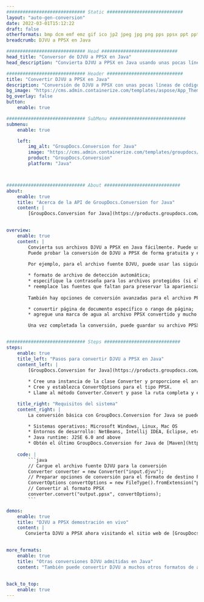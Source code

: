 ```yaml
---
############################# Static ############################
layout: "auto-gen-conversion"
date: 2022-03-01T15:12:22
draft: false
otherformats: bmp dcm emf emz gif ico jp2 jpeg jpg png pps ppsx ppt pptx psb psd svg svgz tga tif tiff webp wmf wmz
breadcrumb: DJVU a PPSX en Java

############################# Head ############################
head_title: "Conversor de DJVU a PPSX en Java"
head_description: "Convierta DJVU a PPSX en Java usando unas pocas líneas de código. Utilice la API de conversión de documentos de GroupDocs para convertir más de 160 formatos de archivo."

############################# Header ############################
title: "Convertir DJVU a PPSX en Java"
description: "Conversión de DJVU a PPSX con unas pocas líneas de código Java"
bg_image: "https://cms.admin.containerize.com/templates/aspose/App_Themes/V3/images/bg/header1.png"
bg_overlay: false
button:
    enable: true

############################# SubMenu ############################
submenu:
    enable: true

    left:
        img_alt: "GroupDocs.Conversion for Java"
        image: "https://cms.admin.containerize.com/templates/groupdocs/images/product-logos/90x90-noborder/groupdocs-conversion-java.png"
        product: "GroupDocs.Conversion"
        platform: "Java"



############################# About ############################
about:
    enable: true
    title: "Acerca de la API de GroupDocs.Conversion for Java"
    content: |
        [GroupDocs.Conversion for Java](https://products.groupdocs.com/conversion/java/) se puede usar para convertir Microsoft Word, Excel, PowerPoint, PDF, Visio y otros formatos. GroupDocs.Conversion es una API independiente que es adecuada para sistemas internos y de back-end donde se requiere un alto rendimiento. No depende de ningún software como Microsoft u Open Office.
    

overview:
    enable: true
    content: |
        Convierta sus archivos DJVU a PPSX en Java fácilmente. Puede usar solo un par de líneas de código Java en cualquier plataforma de su elección, como Windows, Linux, macOS.
        Puede probar la conversión de DJVU a PPSX de forma gratuita y evaluar la calidad de los resultados de la conversión. Junto con los escenarios de conversión de archivos simples, puede probar opciones más avanzadas para cargar el archivo de origen DJVU y para guardar el resultado de salida PPSX. 
        
        Por ejemplo, para el archivo fuente DJVU, puede usar las siguientes opciones de carga:

        * formato de archivo de detección automática;
        * especifique la contraseña para los archivos protegidos (si el formato de archivo lo admite);
        * reemplace las fuentes que faltan para preservar la apariencia del documento.
        
        También hay opciones de conversión avanzadas para el archivo PPSX:

        * convertir página de documento específico o rango de página;
        * agregue una marca de agua al archivo PPSX convertido y mucho más.

        Una vez completada la conversión, puede guardar su archivo PPSX en la ruta del archivo local o en cualquier almacenamiento de terceros como FTP, Amazon S3, Google Drive, Dropbox, etc. Tenga en cuenta que para convertir DJVU a PPSX no es necesario instalar ningún software adicional, como MS Office, Open Office, Adobe Acrobat Reader, etc.


############################# Steps ############################
steps:
    enable: true
    title_left: "Pasos para convertir DJVU a PPSX en Java"
    content_left: |
        [GroupDocs.Conversion for Java](https://products.groupdocs.com/conversion/java/) facilita a los desarrolladores convertir un archivo DJVU a PPSX con unas pocas líneas de código.
        
        * Cree una instancia de la clase Converter y proporcione el archivo DJVU con la ruta completa
        * Cree y establezca ConvertOptions para el tipo PPSX.
        * Llame al método Converter.Convert y pase la ruta completa y el formato (PPSX) como parámetro

    title_right: "Requisitos del sistema"
    content_right: |
        La conversión básica con GroupDocs.Conversion for Java se puede realizar en unos pocos pasos simples. Nuestras API son compatibles con todas las principales plataformas y sistemas operativos. Antes de ejecutar el código a continuación, asegúrese de tener instalados los siguientes requisitos previos en su sistema.

        * Sistemas operativos: Microsoft Windows, Linux, Mac OS
        * Entornos de desarrollo: NetBeans, Intellij IDEA, Eclipse, etc.
        * Java runtime: J2SE 6.0 and above
        * Obtén el último GroupDocs.Conversion for Java de [Maven](https://repository.groupdocs.com/webapp/#/artifacts/browse/tree/General/repo/com/groupdocs/groupdocs-conversion)
         
    code: |
        ```java    
        // Cargue el archivo fuente DJVU para la conversión
        Converter converter = new Converter("input.djvu");
        // Preparar opciones de conversión para el formato de destino PPSX
        ConvertOptions convertOptions = new FileType().fromExtension("ppsx").getConvertOptions();
        // Convertir al formato PPSX
        converter.convert("output.ppsx", convertOptions);
        ```

demos:
    enable: true
    title: "DJVU a PPSX demostración en vivo"
    content: |
       Convierta DJVU a PPSX ahora visitando el sitio web de [GroupDocs.Conversion App](https://products.groupdocs.app/conversion/family). La demostración en línea tiene las siguientes ventajas
          

more_formats:
    enable: true
    title: "Otras conversiones DJVU admitidas en Java"
    content: "También puede convertir DJVU a muchos otros formatos de archivo. Consulte la lista a continuación."
       
       
back_to_top:
    enable: true
---
```

